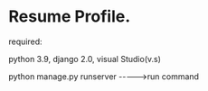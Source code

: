 # Resume Profile.

required:

python 3.9,
django 2.0,
visual Studio(v.s)


python manage.py runserver ----->run command
